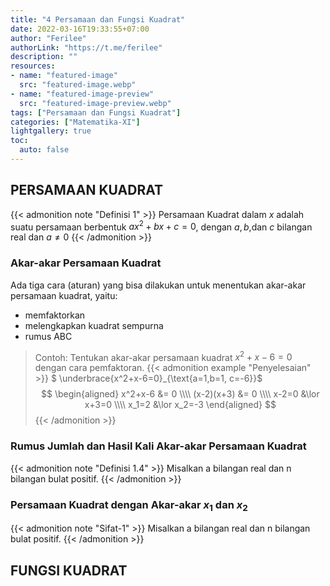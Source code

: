 ```yaml
---
title: "4 Persamaan dan Fungsi Kuadrat"
date: 2022-03-16T19:33:55+07:00
author: "Ferilee"
authorLink: "https://t.me/ferilee"
description: ""
resources:
- name: "featured-image"
  src: "featured-image.webp"
- name: "featured-image-preview"
  src: "featured-image-preview.webp"
tags: ["Persamaan dan Fungsi Kuadrat"]
categories: ["Matematika-XI"]
lightgallery: true
toc:
  auto: false
---
```


## PERSAMAAN KUADRAT
{{< admonition note "Definisi 1" >}}
Persamaan Kuadrat dalam $x$ adalah suatu persamaan berbentuk $ax^2+bx+c=0$, dengan $a,b$,dan $c$ bilangan real dan $a\not=0$
{{< /admonition >}}

### Akar-akar Persamaan Kuadrat
Ada tiga cara (aturan) yang bisa dilakukan untuk menentukan akar-akar persamaan kuadrat, yaitu: 
* memfaktorkan
* melengkapkan kuadrat sempurna
* rumus ABC

> Contoh: Tentukan akar-akar persamaan kuadrat $x^2+x-6=0$ dengan cara pemfaktoran.
{{< admonition example "Penyelesaian" >}}
$ \underbrace{x^2+x-6=0}_{\text{a=1,b=1, c=-6}}$ \
$$ \begin{aligned} x^2+x-6 &= 0 \\\\ (x-2)(x+3) &= 0 \\\\ x-2=0 &\lor x+3=0 \\\\ x_1=2 &\lor x_2=-3 \end{aligned} $$
{{< /admonition >}}

### Rumus Jumlah dan Hasil Kali Akar-akar Persamaan Kuadrat
{{< admonition note "Definisi 1.4" >}}
Misalkan a bilangan real dan n bilangan bulat positif.
{{< /admonition >}}

### Persamaan Kuadrat dengan Akar-akar $x_1$ dan $x_2$
{{< admonition note "Sifat-1" >}}
Misalkan a bilangan real dan n bilangan bulat positif.
{{< /admonition >}}

## FUNGSI KUADRAT
